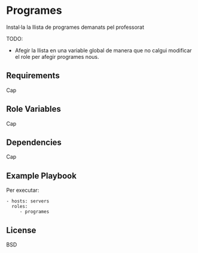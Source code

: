 Programes
=========

Instal·la la llista de programes demanats pel professorat

TODO: 
* Afegir la llista en una variable global de manera que no calgui modificar el role per afegir programes nous.

Requirements
------------

Cap

Role Variables
--------------

Cap

Dependencies
------------

Cap

Example Playbook
----------------

Per executar:

    - hosts: servers
      roles:
         - programes

License
-------

BSD

